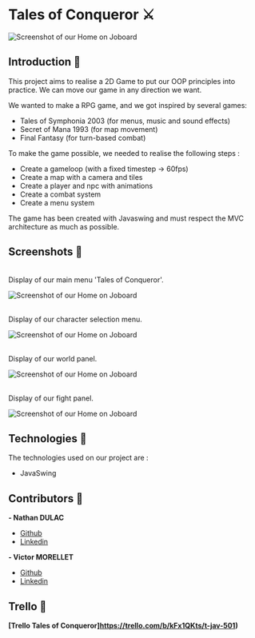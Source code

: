 # Tales of Conqueror ⚔️

![Screenshot of our Home on Joboard](ressources/textures/menu/logo.png)
## Introduction 📖
This project aims to realise a 2D Game to put our OOP principles into practice.
We can move our game in any direction we want. <br>

We wanted to make a RPG game, and we got inspired by several games:
- Tales of Symphonia 2003 (for menus, music and sound effects)
- Secret of Mana 1993 (for map movement)
- Final Fantasy (for turn-based combat)

To make the game possible, we needed to realise the following steps :
- Create a gameloop (with a fixed timestep -> 60fps)
- Create a map with a camera and tiles
- Create a player and npc with animations
- Create a combat system
- Create a menu system

The game has been created with Javaswing and must respect the MVC architecture as much as possible.

## Screenshots 📸
<br>Display of our main menu 'Tales of Conqueror'.<br>

![Screenshot of our Home on Joboard](ressources/screenshots/main_menu.png)

<br>Display of our character selection menu.<br>

![Screenshot of our Home on Joboard](ressources/screenshots/character_selection_menu.png)


<br>Display of our world panel.<br>

![Screenshot of our Home on Joboard](ressources/screenshots/worldpanel.png)

<br>Display of our fight panel.<br>

![Screenshot of our Home on Joboard](ressources/screenshots/fight_panel.png)


## Technologies 💯

The technologies used on our project are :
- JavaSwing

## Contributors 💪
**- Nathan DULAC** <br>
- [Github](https://github.com/Torahime3)
- [Linkedin](https://www.linkedin.com/in/nathan-dulac-2aa654257/)<br>

**- Victor MORELLET** <br>
- [Github](https://github.com/Yolann29)
- [Linkedin](https://www.linkedin.com/in/victor-morellet-bb6110266/)<br>

## Trello 💼
**[Trello Tales of Conqueror]https://trello.com/b/kFx1QKts/t-jav-501)**